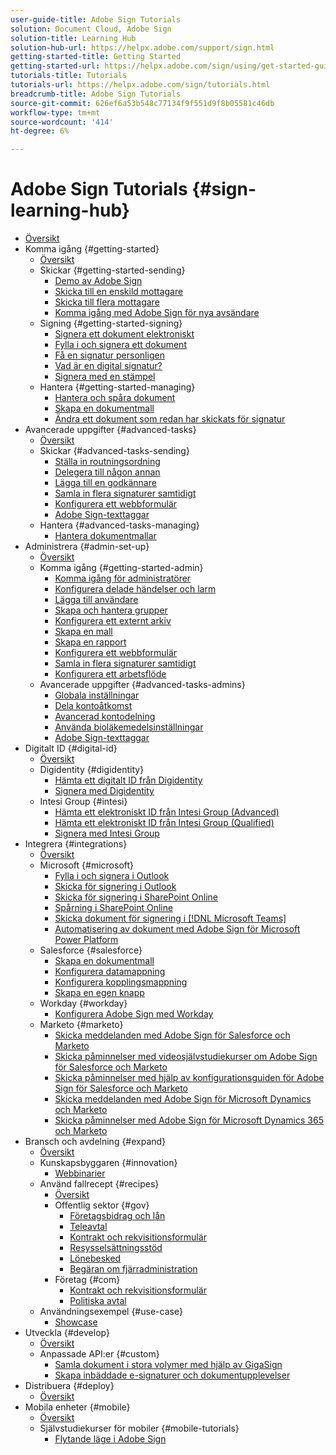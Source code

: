 ```yaml
---
user-guide-title: Adobe Sign Tutorials
solution: Document Cloud, Adobe Sign
solution-title: Learning Hub
solution-hub-url: https://helpx.adobe.com/support/sign.html
getting-started-title: Getting Started
getting-started-url: https://helpx.adobe.com/sign/using/get-started-guide.html
tutorials-title: Tutorials
tutorials-url: https://helpx.adobe.com/sign/tutorials.html
breadcrumb-title: Adobe Sign Tutorials
source-git-commit: 626ef6a53b548c77134f9f551d9f8b05581c46db
workflow-type: tm+mt
source-wordcount: '414'
ht-degree: 6%

---
```



# Adobe Sign Tutorials {#sign-learning-hub}

+ [Översikt](overview.md)
+ Komma igång {#getting-started}
   + [Översikt](sign-beginner-tutorials/beginner-users-overview.md)
   + Skickar {#getting-started-sending}
      + [Demo av Adobe Sign](sign-beginner-tutorials/quick-tour.md)
      + [Skicka till en enskild mottagare](sign-beginner-tutorials/send-to-single-recipient.md)
      + [Skicka till flera mottagare](sign-beginner-tutorials/send-to-multiple-recipients.md)
      + [Komma igång med Adobe Sign för nya avsändare](sign-beginner-tutorials/new-sender.md)
   + Signing {#getting-started-signing}
      + [Signera ett dokument elektroniskt](sign-beginner-tutorials/electronically-sign-a-document.md)
      + [Fylla i och signera ett dokument](sign-beginner-tutorials/fill-and-sign.md)
      + [Få en signatur personligen](sign-beginner-tutorials/sign-in-person.md)
      + [Vad är en digital signatur?](sign-beginner-tutorials/sign-with-a-digital-signature.md)
      + [Signera med en stämpel](sign-beginner-tutorials/sign-with-a-stamp.md)
   + Hantera {#getting-started-managing}
      + [Hantera och spåra dokument](sign-beginner-tutorials/manage-and-track.md)
      + [Skapa en dokumentmall](https://experienceleague.adobe.com/docs/document-cloud-learn/sign-learning-hub/admin-set-up/getting-started-admin/create-a-template.html)
      + [Ändra ett dokument som redan har skickats för signatur](sign-beginner-tutorials/modify-in-flight.md)
+ Avancerade uppgifter {#advanced-tasks}
   + [Översikt](sign-advanced-users/advanced-users-overview.md)
   + Skickar {#advanced-tasks-sending}
      + [Ställa in routningsordning](sign-advanced-users/setting-up-routing.md)
      + [Delegera till någon annan](sign-advanced-users/delegate-signature.md)
      + [Lägga till en godkännare](sign-advanced-users/add-an-approver.md)
      + [Samla in flera signaturer samtidigt](https://experienceleague.adobe.com/docs/document-cloud-learn/sign-learning-hub/admin-set-up/getting-started-admin/megasign.html)
      + [Konfigurera ett webbformulär](https://experienceleague.adobe.com/docs/document-cloud-learn/sign-learning-hub/admin-set-up/getting-started-admin/webform.html)
      + [Adobe Sign-texttaggar](https://experienceleague.adobe.com/docs/document-cloud-learn/sign-learning-hub/admin-set-up/advanced-tasks-admins/adobe-sign-text-tagging.html)
   + Hantera {#advanced-tasks-managing}
      + [Hantera dokumentmallar](sign-advanced-users/edit-a-template.md)
+ Administrera {#admin-set-up}
   + [Översikt](admin/intro-admin-overview.md)
   + Komma igång {#getting-started-admin}
      + [Komma igång för administratörer](admin/up-and-running-admin.md)
      + [Konfigurera delade händelser och larm](admin/set-up-shared-events-and-alert.md)
      + [Lägga till användare](admin/add-users-to-your-account.md)
      + [Skapa och hantera grupper](admin/create-and-manage-groups.md)
      + [Konfigurera ett externt arkiv](admin/set-up-your-external-archive.md)
      + [Skapa en mall](sign-advanced-users/create-a-template.md)
      + [Skapa en rapport](admin/create-a-report.md)
      + [Konfigurera ett webbformulär](sign-advanced-users/webform.md)
      + [Samla in flera signaturer samtidigt](sign-advanced-users/megasign.md)
      + [Konfigurera ett arbetsflöde](admin/building-a-custom-workflow.md)
   + Avancerade uppgifter {#advanced-tasks-admins}
      + [Globala inställningar](admin/learn-about-global-settings.md)
      + [Dela kontoåtkomst](admin/share-account-access.md)
      + [Avancerad kontodelning](admin/advanced-account-sharing.md)
      + [Använda bioläkemedelsinställningar](admin/use-bio-pharma-settings.md)
      + [Adobe Sign-texttaggar](sign-advanced-users/adobe-sign-text-tagging.md)
+ Digitalt ID {#digital-id}
   + [Översikt](digitalid/digitalid-overview.md)
   + Digidentity {#digidentity}
      + [Hämta ett digitalt ID från Digidentity](digitalid/digidentity-reg.md)
      + [Signera med Digidentity](digitalid/digidentity-sign.md)
   + Intesi Group {#intesi}
      + [Hämta ett elektroniskt ID från Intesi Group (Advanced)](digitalid/intesi-advanced.md)
      + [Hämta ett elektroniskt ID från Intesi Group (Qualified)](digitalid/intesi-qualified.md)
      + [Signera med Intesi Group](digitalid/intesi-sign.md)
+ Integrera {#integrations}
   + [Översikt](integrations/integrations-overview.md)
   + Microsoft {#microsoft}
      + [Fylla i och signera i Outlook](integrations/fill-and-sign-doc-microsoft-outlook.md)
      + [Skicka för signering i Outlook](integrations/send-for-signature-with-outlook.md)
      + [Skicka för signering i SharePoint Online](integrations/send-for-signature-with-sharepoint-online.md)
      + [Spårning i SharePoint Online](integrations/track-an-agreement-with-sharepoint-online.md)
      + [Skicka dokument för signering i [!DNL Microsoft Teams]](integrations/adobe-sign-teams-mortgage.md)
      + [Automatisering av dokument med Adobe Sign för Microsoft Power Platform](integrations/documentautomation.md)
   + Salesforce {#salesforce}
      + [Skapa en dokumentmall](integrations/create-an-agreement-template.md)
      + [Konfigurera datamappning](integrations/set-up-data-mapping.md)
      + [Konfigurera kopplingsmappning](integrations/set-up-merging-map.md)
      + [Skapa en egen knapp](integrations/create-a-custom-button.md)
   + Workday {#workday}
      + [Konfigurera Adobe Sign med Workday](integrations/workday.md)
   + Marketo {#marketo}
      + [Skicka meddelanden med Adobe Sign för Salesforce och Marketo](integrations/marketo-salesforce-sms.md)
      + [Skicka påminnelser med videosjälvstudiekurser om Adobe Sign för Salesforce och Marketo](integrations/marketo-salesforce-reminder-video.md)
      + [Skicka påminnelser med hjälp av konfigurationsguiden för Adobe Sign för Salesforce och Marketo](integrations/marketo-salesforce-reminder.md)
      + [Skicka meddelanden med Adobe Sign för Microsoft Dynamics och Marketo](integrations/marketo-dynamics-sms.md)
      + [Skicka påminnelser med Adobe Sign för Microsoft Dynamics 365 och Marketo](integrations/marketo-dynamics-reminder.md)
+ Bransch och avdelning {#expand}
   + [Översikt](sign-usecase/expand-inspire-overview.md)
   + Kunskapsbyggaren {#innovation}
      + [Webbinarier](sign-usecase/innovation-series.md)
   + Använd fallrecept {#recipes}
      + [Översikt](sign-usecase/recipes.md)
      + Offentlig sektor {#gov}
         + [Företagsbidrag och lån](sign-usecase/usecasegovgrants.md)
         + [Teleavtal](sign-usecase/usecasegovtelework.md)
         + [Kontrakt och rekvisitionsformulär](sign-usecase/usecasegovcontracts.md)
         + [Resysselsättningsstöd](sign-usecase/usecasegovreemployment.md)
         + [Lönebesked](sign-usecase/usecasegovpaycheck.md)
         + [Begäran om fjärradministration](sign-usecase/usecasegovremote.md)
      + Företag {#com}
         + [Kontrakt och rekvisitionsformulär](sign-usecase/usecasecomcontracts.md)
         + [Politiska avtal](sign-usecase/usecasecompolicy.md)
   + Användningsexempel {#use-case}
      + [Showcase](sign-usecase/use-case-showcase.md)
+ Utveckla {#develop}
   + [Översikt](develop/develop-overview.md)
   + Anpassade API:er {#custom}
      + [Samla dokument i stora volymer med hjälp av GigaSign](develop/gigasign.md)
      + [Skapa inbäddade e-signaturer och dokumentupplevelser](develop/embeddedesignature.md)
+ Distribuera {#deploy}
   + [Översikt](deploy-overview.md)
+ Mobila enheter {#mobile}
   + [Översikt](mobile/mobile-overview.md)
   + Självstudiekurser för mobiler {#mobile-tutorials}
      + [Flytande läge i Adobe Sign](mobile/liquidmode.md)
